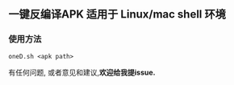 ## 一键反编译APK 适用于 Linux/mac shell 环境

### 使用方法
```shell
oneD.sh <apk path>
```

有任何问题, 或者意见和建议,**欢迎给我提issue.**
